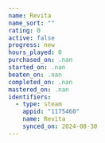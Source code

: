 ```yaml
---
name: Revita
name_sort: ""
rating: 0
active: false
progress: new
hours_played: 0
purchased_on: .nan
started_on: .nan
beaten_on: .nan
completed_on: .nan
mastered_on: .nan
identifiers:
  - type: steam
    appid: "1175460"
    name: Revita
    synced_on: 2024-08-30
---
```

